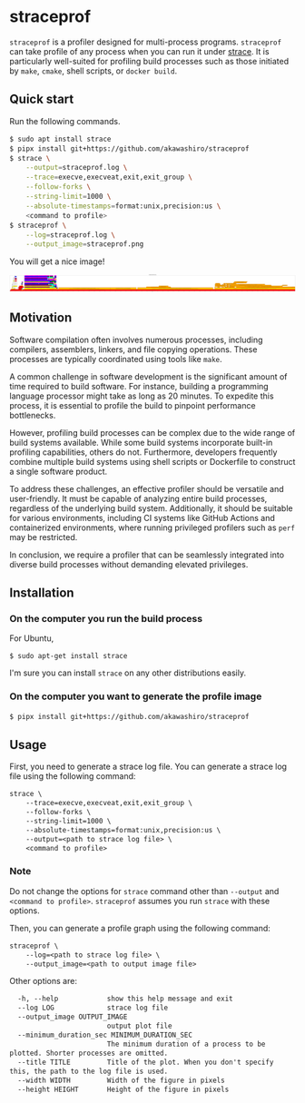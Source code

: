 # straceprof

`straceprof` is a profiler designed for multi-process programs. `straceprof`
can take profile of any process when you can run it under [strace](https://strace.io/). It is
particularly well-suited for profiling build processes such as those initiated
by `make`, `cmake`, shell scripts, or `docker build`.

## Quick start

Run the following commands.
```bash
$ sudo apt install strace
$ pipx install git+https://github.com/akawashiro/straceprof
$ strace \
    --output=straceprof.log \
    --trace=execve,execveat,exit,exit_group \
    --follow-forks \
    --string-limit=1000 \
    --absolute-timestamps=format:unix,precision:us \
    <command to profile>
$ straceprof \
    --log=straceprof.log \
    --output_image=straceprof.png
```

You will get a nice image!

![Example of straceprof output](https://github.com/akawashiro/straceprof/blob/main/profile_example.png?raw=true "Example of straceprof output")

## Motivation

Software compilation often involves numerous processes, including compilers,
assemblers, linkers, and file copying operations. These processes are typically
coordinated using tools like `make`.

A common challenge in software development is the significant amount of time
required to build software. For instance, building a programming language
processor might take as long as 20 minutes. To expedite this process, it is
essential to profile the build to pinpoint performance bottlenecks.

However, profiling build processes can be complex due to the wide range of
build systems available. While some build systems incorporate built-in
profiling capabilities, others do not. Furthermore, developers frequently
combine multiple build systems using shell scripts or Dockerfile to construct a
single software product.

To address these challenges, an effective profiler should be versatile and
user-friendly. It must be capable of analyzing entire build processes,
regardless of the underlying build system. Additionally, it should be suitable
for various environments, including CI systems like GitHub Actions and
containerized environments, where running privileged profilers such as `perf`
may be restricted.

In conclusion, we require a profiler that can be seamlessly integrated into
diverse build processes without demanding elevated privileges.

## Installation

### On the computer you run the build process
For Ubuntu,
```
$ sudo apt-get install strace
```

I'm sure you can install `strace` on any other distributions easily.

### On the computer you want to generate the profile image

```bash
$ pipx install git+https://github.com/akawashiro/straceprof
```

## Usage

First, you need to generate a strace log file. You can generate a strace log
file using the following command:

```
strace \
    --trace=execve,execveat,exit,exit_group \
    --follow-forks \
    --string-limit=1000 \
    --absolute-timestamps=format:unix,precision:us \
    --output=<path to strace log file> \
    <command to profile>
```

### Note
Do not change the options for `strace` command other than `--output` and
`<command to profile>`. `straceprof` assumes you run `strace` with these
options.

Then, you can generate a profile graph using the following command:

```
straceprof \
    --log=<path to strace log file> \
    --output_image=<path to output image file>
```

Other options are:
```
  -h, --help            show this help message and exit
  --log LOG             strace log file
  --output_image OUTPUT_IMAGE
                        output plot file
  --minimum_duration_sec MINIMUM_DURATION_SEC
                        The minimum duration of a process to be plotted. Shorter processes are omitted.
  --title TITLE         Title of the plot. When you don't specify this, the path to the log file is used.
  --width WIDTH         Width of the figure in pixels
  --height HEIGHT       Height of the figure in pixels
```
